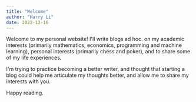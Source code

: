 ```yaml
---
title: "Welcome"
author: "Harry Li"
date: 2022-12-16
---
```


Welcome to my personal website! I'll write blogs ad hoc. on my academic interests (primarily mathematics, economics, programming and machine learning), personal interests (primarily chess and poker), and to share some of my life experiences.

I'm trying to practice becoming a better writer, and thought that starting a blog could help me articulate my thoughts better, and allow me to share my interests with you.

Happy reading.
